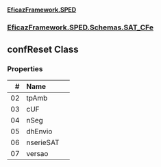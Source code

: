 #### [EficazFramework.SPED](EficazFrameworkSPED.md 'EficazFramework SPED')
### [EficazFramework.SPED.Schemas.SAT_CFe](EficazFramework.SPED.Schemas.SAT_CFe.md 'EficazFramework.SPED.Schemas.SAT_CFe')

## confReset Class
### Properties

| # | Name | |
| ---: | :--- | :--- |
| 02 | tpAmb |  |
| 03 | cUF |  |
| 04 | nSeg |  |
| 05 | dhEnvio |  |
| 06 | nserieSAT |  |
| 07 | versao |  |
